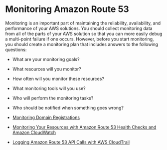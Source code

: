 # Monitoring Amazon Route 53<a name="monitoring-overview"></a>

Monitoring is an important part of maintaining the reliability, availability, and performance of your AWS solutions\. You should collect monitoring data from all of the parts of your AWS solution so that you can more easily debug a multi\-point failure if one occurs\. However, before you start monitoring, you should create a monitoring plan that includes answers to the following questions:

+ What are your monitoring goals?

+ What resources will you monitor?

+ How often will you monitor these resources?

+ What monitoring tools will you use?

+ Who will perform the monitoring tasks?

+ Who should be notified when something goes wrong?


+ [Monitoring Domain Registrations](monitoring-domain-registrations.md)
+ [Monitoring Your Resources with Amazon Route 53 Health Checks and Amazon CloudWatch](monitoring-cloudwatch.md)
+ [Logging Amazon Route 53 API Calls with AWS CloudTrail](logging-using-cloudtrail.md)